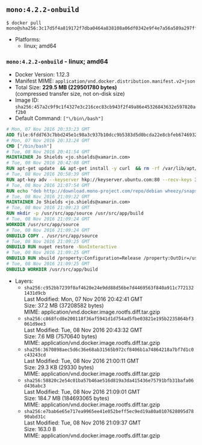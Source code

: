 ## `mono:4.2.2-onbuild`

```console
$ docker pull mono@sha256:3c17d5f4a819172f7dba0464a838108a06df0342e9f4e7a56a589a297ffec581
```

-	Platforms:
	-	linux; amd64

### `mono:4.2.2-onbuild` - linux; amd64

-	Docker Version: 1.12.3
-	Manifest MIME: `application/vnd.docker.distribution.manifest.v2+json`
-	Total Size: **229.5 MB (229501780 bytes)**  
	(compressed transfer size, not on-disk size)
-	Image ID: `sha256:457a2c9f9c1f4327e3c216cec83cb943f2f49a86e45326843632e597820af2b0`
-	Default Command: `["\/bin\/bash"]`

```dockerfile
# Mon, 07 Nov 2016 20:33:23 GMT
ADD file:6fdd763c7bbd245e1c98a3c937b10dcc9b5383d5d0bcda22e8cbfeb6746932da in / 
# Mon, 07 Nov 2016 20:33:24 GMT
CMD ["/bin/bash"]
# Tue, 08 Nov 2016 20:41:54 GMT
MAINTAINER Jo Shields <jo.shields@xamarin.com>
# Tue, 08 Nov 2016 20:42:08 GMT
RUN apt-get update 	&& apt-get install -y curl 	&& rm -rf /var/lib/apt/lists/*
# Tue, 08 Nov 2016 20:58:39 GMT
RUN apt-key adv --keyserver hkp://keyserver.ubuntu.com:80 --recv-keys 3FA7E0328081BFF6A14DA29AA6A19B38D3D831EF
# Tue, 08 Nov 2016 21:07:54 GMT
RUN echo "deb http://download.mono-project.com/repo/debian wheezy/snapshots/4.2.2.30 main" > /etc/apt/sources.list.d/mono-xamarin.list 	&& apt-get update 	&& apt-get install -y mono-devel ca-certificates-mono fsharp mono-vbnc nuget 	&& rm -rf /var/lib/apt/lists/*
# Tue, 08 Nov 2016 21:09:22 GMT
MAINTAINER Jo Shields <jo.shields@xamarin.com>
# Tue, 08 Nov 2016 21:09:23 GMT
RUN mkdir -p /usr/src/app/source /usr/src/app/build
# Tue, 08 Nov 2016 21:09:24 GMT
WORKDIR /usr/src/app/source
# Tue, 08 Nov 2016 21:09:24 GMT
ONBUILD COPY . /usr/src/app/source
# Tue, 08 Nov 2016 21:09:25 GMT
ONBUILD RUN nuget restore -NonInteractive
# Tue, 08 Nov 2016 21:09:25 GMT
ONBUILD RUN xbuild /property:Configuration=Release /property:OutDir=/usr/src/app/build/
# Tue, 08 Nov 2016 21:09:25 GMT
ONBUILD WORKDIR /usr/src/app/build
```

-	Layers:
	-	`sha256:c952bb7239f0af4620e24e9dd88d56be7d4469563f840a911c7721321431d9cb`  
		Last Modified: Mon, 07 Nov 2016 20:42:41 GMT  
		Size: 37.2 MB (37208582 bytes)  
		MIME: application/vnd.docker.image.rootfs.diff.tar.gzip
	-	`sha256:c868fcd8e200118f36af5941d1d754ad5fbe03821e195b2235864bf3061d9ee3`  
		Last Modified: Tue, 08 Nov 2016 20:43:32 GMT  
		Size: 7.6 MB (7570640 bytes)  
		MIME: application/vnd.docker.image.rootfs.diff.tar.gzip
	-	`sha256:3670898aec5d6c36e68ab31565b972cf8406b1a74864218a7bf7d1c0c43243cd`  
		Last Modified: Tue, 08 Nov 2016 21:00:11 GMT  
		Size: 29.3 KB (29330 bytes)  
		MIME: application/vnd.docker.image.rootfs.diff.tar.gzip
	-	`sha256:58820c2e54c01ba57b46ae516d819a3da415436e75791bfb31bafa06d436abc3`  
		Last Modified: Tue, 08 Nov 2016 21:09:01 GMT  
		Size: 184.7 MB (184693065 bytes)  
		MIME: application/vnd.docker.image.rootfs.diff.tar.gzip
	-	`sha256:e7bab6e65e717ea9965ee41e052beff5ec9ed19a80a0107628095d7890abd31c`  
		Last Modified: Tue, 08 Nov 2016 21:09:37 GMT  
		Size: 163.0 B  
		MIME: application/vnd.docker.image.rootfs.diff.tar.gzip
